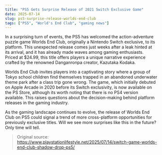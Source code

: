 ```yaml
---
title: "PS5 Gets Surprise Release of 2021 Switch Exclusive Game"
date: 2025-07-14
slug: ps5-surprise-release-worlds-end-club
tags: ["PS5", "World's End Club", "gaming news"]
---
```


In a surprising turn of events, the PS5 has welcomed the action-adventure puzzle game Worlds End Club, originally a Nintendo Switch exclusive, to its platform. This unexpected release comes just weeks after a leak hinted at its arrival, and it has already made waves among gaming enthusiasts. Priced at $24.99, this title offers players a unique narrative experience crafted by the renowned Danganronpa creator, Kazutaka Kodaka.

Worlds End Club invites players into a captivating story where a group of Tokyo school children find themselves trapped in an abandoned underwater theme park after a class trip gone wrong. The game, which initially debuted on Apple Arcade in 2020 before its Switch exclusivity, is now available on the PS Store, although its worth noting that there is no PS4 version available. This raises questions about the decision-making behind platform releases in the gaming industry.

As the gaming landscape continues to evolve, the release of Worlds End Club on PS5 could signal a trend of more cross-platform opportunities for previously exclusive titles. Will we see more surprises like this in the future? Only time will tell.
> Original source: https://www.playstationlifestyle.net/2025/07/14/switch-game-worlds-end-club-shadow-drop-ps5/